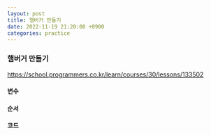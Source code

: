 ```yaml
---
layout: post
title: 햄버거 만들기
date: 2022-11-19 21:20:00 +0900
categories: practice
---
```

### 햄버거 만들기    
https://school.programmers.co.kr/learn/courses/30/lessons/133502    
#### 변수    

    
#### 순서    

    
#### 코드
```JavaScript

```
